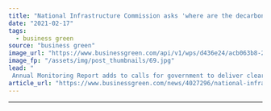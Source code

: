 ```yaml
---
title: "National Infrastructure Commission asks 'where are the decarbonisation delivery plans'?"
date: "2021-02-17"
tags: 
  - business green
source: "business green"
image_url: "https://www.businessgreen.com/api/v1/wps/d436e24/acb063b8-28a4-4f32-8dde-6a22c2023be4/7/wind-farm-1747331-1920-185x114.jpg"
image_fp: "/assets/img/post_thumbnails/69.jpg"
lead: "
 Annual Monitoring Report adds to calls for government to deliver clearer delivery plans and more stable funding settlements for critical net zero infrastructure ..."
article_url: "https://www.businessgreen.com/news/4027296/national-infrastructure-commission-decarbonisation-delivery-plans"
---
```


---
